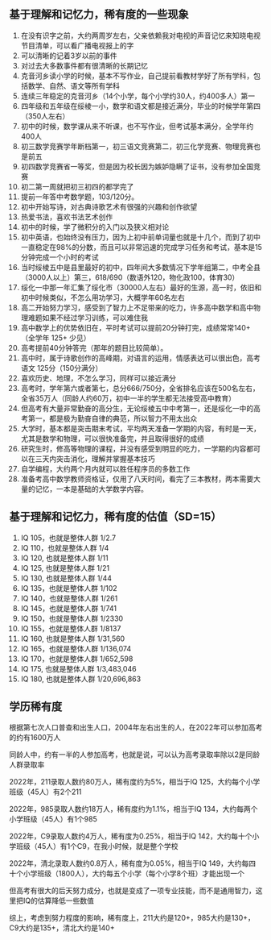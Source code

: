 ## 基于理解和记忆力，稀有度的一些现象

1. 在没有识字之前，大约两周岁左右，父亲依赖我对电视的声音记忆来知晓电视节目清单，可以看广播电视报上的字
1. 可以清晰的记着3岁以前的事件
1. 对过去大多数事件都有很清晰的长期记忆
1. 克音河乡读小学的时候，基本不写作业，自己提前看教材学好了所有学科，包括数学、自然、语文等所有学科
1. 连续三年稳定的克音河乡（14个小学，每个小学约30人，约400多人）第一
1. 四年级和五年级在绥棱一小，数学和语文都是接近满分，毕业的时候学年第四（350人左右）
1. 初中的时候，数学课从来不听课，也不写作业，但考试基本满分，全学年约400人
1. 初三数学竞赛学年断档第一，初三语文竞赛第二，初三化学竞赛、物理竞赛也是前五
1. 初四数学竞赛省一等奖，但是因为校长因为嫉妒隐瞒了证书，没有参加全国竞赛
1. 初二第一周就把初三初四的都学完了
1. 提前一年答中考数学题，103/120分。
1. 初中开始写诗，对古典诗歌艺术有很强的兴趣和创作欲望
1. 热爱书法，喜欢书法艺术创作
1. 初中的时候，学了微积分的入门以及狭义相对论
1. 初中英语，也始终没有压力，因为上初中前单词量也就是十几个，而到了初中一直稳定在98%的分数，而且可以非常迅速的完成学习任务和考试，基本是15分钟完成一个小时的考试
1. 当时绥棱五中是县里最好的初中，四年间大多数情况下学年组第二，中考全县（3000人以上）第三，618/690（数语外120，物化政100，体育30）
1. 绥化一中那一年汇集了绥化市（30000人左右）最好的生源，高一时，依旧和初中时候类似，不怎么用功学习，大概学年60名左右
1. 高二开始努力学习，感受到了智力上不足带来的吃力，许多高中数学和高中物理难题如果不经过学习训练，可以难住我
1. 高中数学上的优势依旧在，平时考试可以提前20分钟打完，成绩常常140+（全学年 125+ 少见）
1. 高考提前40分钟答完（那年的题目比较简单）。
1. 高中时，属于诗歌创作的高峰期，对语言的运用，情感表达可以很出色，高考语文 125分（150分满分）
1. 喜欢历史、地理，不怎么学习，同样可以接近满分
1. 高考时，学年第六或者第七，总分666/750分，全省排名应该在500名左右，全省35万人（同龄人约60万，初中一半的学生都无法接受高中教育）
1. 但高考有大量非常勤奋的高分生，无论绥棱五中中考第一，还是绥化一中的高考第一，都是极为勤奋自律的典范，所以智力不用太出众
1. 大学时，基本都是突击期末考试，平均两天准备一学期的内容，有时是一天，尤其是数学和物理，可以很快准备完，并且取得很好的成绩
1. 研究生时，修高等物理的课程，并没有感受到明显的吃力，一学期的内容都可以在三天内突击消化，理解并掌握基本技巧
1. 自学编程，大约两个月内就可以胜任程序员的多数工作
1. 准备考高中数学教师资格证，仅用了八天时间，看完了三本教材，两本需要大量的记忆，一本是基础的大学数学内容。


## 基于理解和记忆力，稀有度的估值（SD=15）

1. IQ 105，也就是整体人群 1/2.7
1. IQ 110，也就是整体人群 1/4
1. IQ 120, 也就是整体人群 1/11
1. IQ 125, 也就是整体人群 1/21
1. IQ 130, 也就是整体人群 1/44
1. IQ 135，也就是整体人群 1/102
1. IQ 140，也就是整体人群 1/261
1. IQ 145，也就是整体人群 1/741
1. IQ 150，也就是整体人群 1/2330
1. IQ 155，也就是整体人群 1/8137
1. IQ 160, 也就是整体人群 1/31,560
1. IQ 165，也就是整体人群 1/136,074
1. IQ 170，也就是整体人群 1/652,598
1. IQ 175, 也就是整体人群 1/3,483,046
1. IQ 180, 也就是整体人群 1/20,696,863

## 学历稀有度

根据第七次人口普查和出生人口，2004年左右出生的人，在2022年可以参加高考的约有1600万人

同龄人中，约有一半的人参加高考，也就是说，可以认为高考录取率除以2是同龄人群录取率

2022年，211录取人数约80万人，稀有度约为5%，相当于IQ 125，大约每个小学班级（45人）有2个211

2022年，985录取人数约18万人，稀有度约为1.1%，相当于IQ 134，大约每两个小学班级（45人）有1个985

2022年，C9录取人数约4万人，稀有度为0.25%，相当于IQ 142，大约每十个小学班级（45人）有1个C9，在我小时候，就是整个学校

2022年，清北录取人数约0.8万人，稀有度为0.05%，相当于IQ 149，大约每四十个小学班级（1800人），大约每五个小学（每个小学8个班）才能出现一个

但高考有很大的后天努力成分，也就是变成了一项专业技能，而不是通用智力，这里把IQ的估算降低一些数值

综上，考虑到努力程度的影响，稀有度上，211大约是120+，985大约是130+，C9大约是135+，清北大约是140+